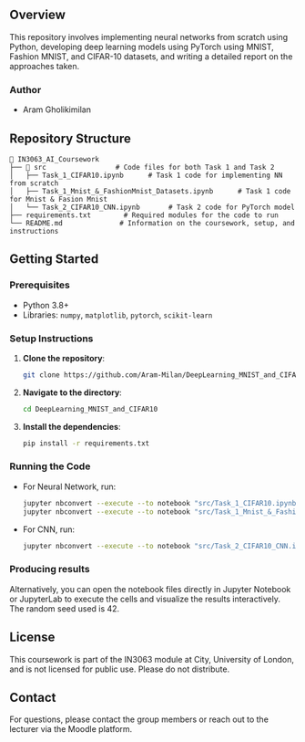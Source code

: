 ## Overview
This repository involves implementing neural networks from scratch using Python, developing deep learning models using PyTorch using MNIST, Fashion MNIST, and CIFAR-10 datasets, and writing a detailed report on the approaches taken.

### Author 
- Aram Gholikimilan

## Repository Structure
```
📂 IN3063_AI_Coursework
├── 📂 src                 # Code files for both Task 1 and Task 2
│   ├── Task_1_CIFAR10.ipynb      # Task 1 code for implementing NN from scratch
│   ├── Task_1_Mnist_&_FashionMnist_Datasets.ipynb      # Task 1 code for Mnist & Fasion Mnist
│   └── Task_2_CIFAR10_CNN.ipynb       # Task 2 code for PyTorch model
├── requirements.txt        # Required modules for the code to run
└── README.md              # Information on the coursework, setup, and instructions
```

## Getting Started

### Prerequisites
- Python 3.8+
- Libraries: `numpy`, `matplotlib`, `pytorch`, `scikit-learn`

### Setup Instructions
1. **Clone the repository**:
   ```sh
   git clone https://github.com/Aram-Milan/DeepLearning_MNIST_and_CIFAR10.git
   ```
2. **Navigate to the directory**:
   ```sh
   cd DeepLearning_MNIST_and_CIFAR10
   ```
3. **Install the dependencies**:
   ```sh
   pip install -r requirements.txt
   ```

### Running the Code
- For Neural Network, run:
  ```sh
  jupyter nbconvert --execute --to notebook "src/Task_1_CIFAR10.ipynb" 
  jupyter nbconvert --execute --to notebook "src/Task_1_Mnist_&_FashionMnist_Datasets.ipynb"
  ```
- For CNN, run:
  ```sh
  jupyter nbconvert --execute --to notebook "src/Task_2_CIFAR10_CNN.ipynb"
  ```
  
### Producing results
Alternatively, you can open the notebook files directly in Jupyter Notebook or JupyterLab to execute the cells and visualize the results interactively. The random seed used is 42.


## License
This coursework is part of the IN3063 module at City, University of London, and is not licensed for public use. Please do not distribute.

## Contact
For questions, please contact the group members or reach out to the lecturer via the Moodle platform.
